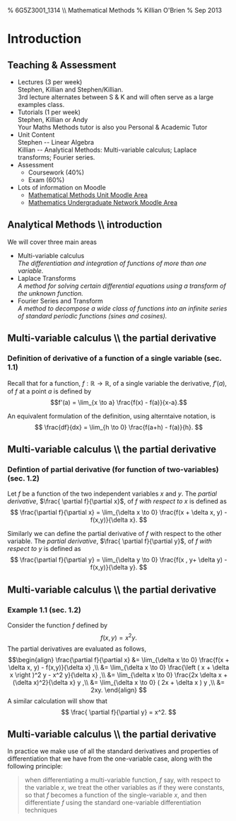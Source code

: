 % 6G5Z3001_1314 \\\\ Mathematical Methods
% Killian O'Brien
% Sep 2013
# Introduction

## Teaching & Assessment
* Lectures (3 per week)		
	Stephen, Killian and Stephen/Killian.	
	3rd lecture alternates between S & K and will often serve as a large examples class.
* Tutorials (1 per week)		
	Stephen, Killian or Andy		
	Your Maths Methods tutor is also you Personal & Academic Tutor
* Unit Content		
	Stephen -- Linear Algebra	
	Killian -- Analytical Methods: Multi-variable calculus; Laplace transforms; Fourier series.
* Assessment	
	* Coursework (40%)
	* Exam (60%)
* Lots of information on Moodle	
	* [Mathematical Methods Unit Moodle Area](http://moodle.mmu.ac.uk/course/view.php?id=35024)
	* [Mathematics Undergraduate Network Moodle Area](http://moodle.mmu.ac.uk/course/view.php?id=30790)


## Analytical Methods \\\\ introduction
We will cover three main areas

* Multi-variable calculus			
	*The differentiation and integration of functions of more than one variable.*
* Laplace Transforms		
	*A method for solving certain differential equations using a transform of the unknown function.*
* Fourier Series and Transform		
	*A method to decompose a wide class of functions into an infinite series of standard periodic functions (sines and cosines).*

## Multi-variable calculus \\\\ the partial derivative

### Definition of derivative of a function of a single variable (sec. 1.1)

Recall that for a function, $f: \mathbb{R} \to \mathbb{R}$, of a single variable the derivative, $f'(a)$, of $f$ at a point $a$ is defined by 
$$f'(a) = \lim_{x \to a} \frac{f(x) - f(a)}{x-a}.$$

An equivalent formulation of the definition, using alterntaive notation, is 
$$
\frac{df}{dx} = \lim_{h \to 0} \frac{f(a+h) - f(a)}{h}.
$$ 

## Multi-variable calculus \\\\ the partial derivative
### Defintion of partial derivative (for function of two-variables) (sec. 1.2)

Let $f$ be a function of the two independent variables $x$ and $y$. The *partial derivative*, $\frac{ \partial f}{\partial x}$,  of $f$ *with respect to* $x$ is defined as 
$$
\frac{\partial f}{\partial x} = \lim_{\delta x \to 0} \frac{f(x + \delta x, y) - f(x,y)}{\delta x}.
$$

Similarly we can define the partial derivative of $f$ with respect to the other variable.
The *partial derivative*, $\frac{ \partial f}{\partial y}$,  of $f$ *with respect to* $y$ is defined as 
$$
\frac{\partial f}{\partial y} = \lim_{\delta y \to 0} \frac{f(x , y+ \delta y) - f(x,y)}{\delta y}.
$$

## Multi-variable calculus \\\\ the partial derivative
### Example 1.1 (sec. 1.2)

Consider the function $f$ defined by 
$$f(x,y) = x^2 y.$$
The partial derivatives are evaluated as follows,
$$\begin{align}
\frac{\partial f}{\partial x} 
&= \lim_{\delta x \to 0} \frac{f(x + \delta x, y) - f(x,y)}{\delta x} ,\\
&= \lim_{\delta x \to 0} \frac{\left ( x + \delta x \right )^2 y - x^2 y}{\delta x} ,\\
&= \lim_{\delta x \to 0} \frac{2x \delta x + (\delta x)^2}{\delta x} y ,\\
&= \lim_{\delta x \to 0} ( 2x + \delta x ) y ,\\
&= 2xy.
\end{align}
$$
A similar calculation will show that 
$$ \frac{ \partial f}{\partial y} = x^2. $$

## Multi-variable calculus \\\\ the partial derivative

In practice we make use of all the standard derivatives and properties of differentiation that we have from the one-variable case, along with the following principle:

>when differentiating a multi-variable function, $f$ say, with respect to the variable $x$, we treat the other variables as if they were constants, so that $f$ becomes a function of the single-variable $x$, and then differentiate $f$ using the standard one-variable differentiation techniques
 
 
 
 <!--- 
 <div class="compute"><script type="text/x-sage"><div class="compute"><script type="text/x-sage">
@interact
def tline(ep=slider(0.0001,4,0.1,0)):
          p=plot(sin(x), (x, 0, 2*pi));
          a=pi/2;
          u=a+ep;
          slope=(sin(u)-sin(a))/(u-a);
          q=plot(slope*(x-pi/2)+sin(pi/2), (x,0,2*pi), color='red');
          (p+q).show();
</script></div> </script></div> 
 --->
